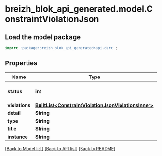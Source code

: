 # breizh_blok_api_generated.model.ConstraintViolationJson

## Load the model package
```dart
import 'package:breizh_blok_api_generated/api.dart';
```

## Properties
Name | Type | Description | Notes
------------ | ------------- | ------------- | -------------
**status** | **int** |  | [optional] [default to 422]
**violations** | [**BuiltList&lt;ConstraintViolationJsonViolationsInner&gt;**](ConstraintViolationJsonViolationsInner.md) |  | [optional] 
**detail** | **String** |  | [optional] 
**type** | **String** |  | [optional] 
**title** | **String** |  | [optional] 
**instance** | **String** |  | [optional] 

[[Back to Model list]](../README.md#documentation-for-models) [[Back to API list]](../README.md#documentation-for-api-endpoints) [[Back to README]](../README.md)



